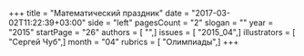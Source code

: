 +++
title = "Математический праздник"
date = "2017-03-02T11:22:39+03:00"
side = "left"
pagesCount = "2"
slogan = ""
year = "2015"
startPage = "26"
authors = [ "",]
issues = [ "2015_04",]
illustrators = [ "Сергей Чуб",]
month = "04"
rubrics = [ "Олимпиады",]
+++
